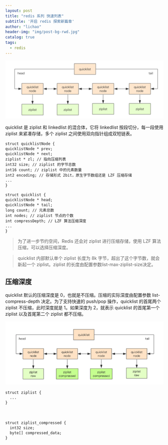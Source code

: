 ```yaml
---
layout: post
title: "redis 系列 快速列表"
subtitle: '开启 redis 探索新篇章'
author: "lichao"
header-img: "img/post-bg-rwd.jpg"
catalog: true
tags:
  - redis 
---
```


![存储概览](/img/redis/20.png)

quicklist 是 ziplist 和 linkedlist 的混合体，它将 linkedlist 按段切分，每一段使用 ziplist 来紧凑存储，多个 ziplist 之间使用双向指针组成双短链表。

```
struct quicklistNode {
quicklistNode * prev;
quicklistNode * next;
ziplist * zl; // 指向压缩列表
int32 size; // ziplist 的字节总数
int16 count; // ziplist 中的元素数量
int2 encoding; // 存储形式 2bit，原生字节数组还是 LZF 压缩存储
...
}

```

```
struct quicklist {
quicklistNode * head;
quicklistNode * tail;
long count; // 元素总数
int nodes; // ziplist 节点的个数
int compressDepth; // LZF 算法压缩深度
...
}
```

> 为了进一步节约空间，Redis 还会对 ziplist 进行压缩存储，使用 LZF 算法压缩，可以选择压缩深度。

> quicklist 内部默认单个 ziplist 长度为 8k 字节，超出了这个字节数，就会新起一个 ziplist。ziplist 的长度由配置参数list-max-ziplist-size决定。

## 压缩深度
quicklist 默认的压缩深度是 0，也就是不压缩。压缩的实际深度由配置参数 list-compress-depth 决定。为了支持快速的 push/pop 操作，quicklist 的首尾两个 ziplist 不压缩，此时深度就是 1。如果深度为 2，就表示 quicklist 的首尾第一个 ziplist 以及首尾第二个 ziplist 都不压缩。

![存储概览](/img/redis/21.png)

```
struct ziplist {
  ...
}



struct ziplist_compressed {
  int32 size;
  byte[] compressed_data;
}
```